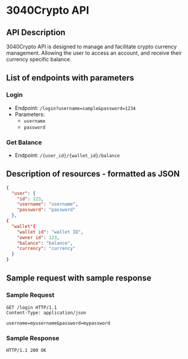# 3040Crypto API

## API Description

3040Crypto API is designed to manage and facilitate crypto currency management. Allowing the user to access an account, and receive their currency specific balance.

## List of endpoints with parameters

### Login

- Endpoint: `/login?username=sample&password=1234`
- Parameters:
  - `username`
  - `password`

### Get Balance

- Endpoint: `/{user_id}/{wallet_id}/balance`

## Description of resources - formatted as JSON

```JSON
{
  "user": {
    "id": 123,
    "username": "username",
    "password": "password"
  },
{
  "wallet"{
    "wallet id": "wallet ID",
    "owner id": 123,
    "balance": "balance",
    "currency": "currency"
  }
}
```

## Sample request with sample response

### Sample Request

```http
GET /login HTTP/1.1
Content-Type: application/json

username=myusername&password=mypassword
```

### Sample Response

```http
HTTP/1.1 200 OK
```
